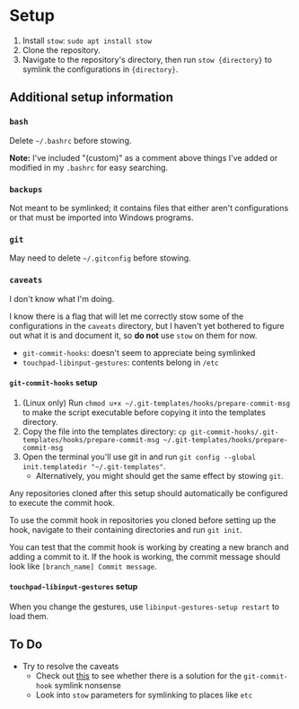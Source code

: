 # Setup

1. Install `stow`: `sudo apt install stow`
2. Clone the repository.
3. Navigate to the repository's directory, then run `stow {directory}` to
    symlink the configurations in `{directory}`.

## Additional setup information

### `bash`

Delete `~/.bashrc` before stowing.

**Note:** I've included "(custom)" as a comment above things I've added or
modified in my `.bashrc` for easy searching.

### `backups`

Not meant to be symlinked; it contains files that either aren't configurations
or that must be imported into Windows programs.

### `git`

May need to delete `~/.gitconfig` before stowing.

### `caveats`

I don't know what I'm doing.

I know there is a flag that will let me correctly stow some of the
configurations in the `caveats` directory, but I haven't yet bothered to figure
out what it is and document it, so **do not** use `stow` on them for now.

- `git-commit-hooks`: doesn't seem to appreciate being symlinked
- `touchpad-libinput-gestures`: contents belong in `/etc`


#### `git-commit-hooks` setup

1. (Linux only) Run `chmod u+x ~/.git-templates/hooks/prepare-commit-msg` to
    make the script executable before copying it into the templates
    directory.
2. Copy the file into the templates directory:
    `cp git-commit-hooks/.git-templates/hooks/prepare-commit-msg ~/.git-templates/hooks/prepare-commit-msg`
3. Open the terminal you'll use git in and run
    `git config --global init.templatedir "~/.git-templates"`.
    - Alternatively, you might should get the same effect by stowing `git`.

Any repositories cloned after this setup should automatically be configured to
execute the commit hook.

To use the commit hook in repositories you cloned before setting up the hook,
navigate to their containing directories and run `git init`.

You can test that the commit hook is working by creating a new branch and
adding a commit to it. If the hook is working, the commit message should look
like `[branch_name] Commit message`.


#### `touchpad-libinput-gestures` setup

When you change the gestures, use `libinput-gestures-setup restart` to load them.


## To Do

- Try to resolve the caveats
    - Check out
    [this](https://stackoverflow.com/questions/4592838/symbolic-link-to-a-hook-in-git)
    to see whether there is a solution for the `git-commit-hook` symlink
    nonsense
    - Look into `stow` parameters for symlinking to places like `etc`
